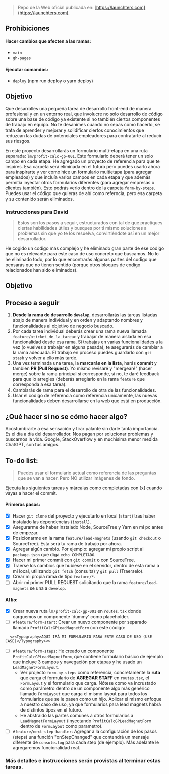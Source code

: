 > Repo de la Web oficial publicada en: [https://launchters.com](https://launchters.com).

## Prohibiciones

#### Hacer cambios que afecten a las ramas:

- `main`
- `gh-pages`

#### Ejecutar comandos:

- `deploy` (npm run deploy o yarn deploy)

## Objetivo

Que desarrolles una pequeña tarea de desarrollo front-end de manera profesional y en un entorno real, que involucre no solo desarrollo de código sobre una base de código ya existente si no también ciertos componentes de trabajo en equipo. No te desanimes cuando no sepas cómo hacerlo, se trata de aprender y mejorar y solidificar ciertos conocimientos que reduzcan las dudas de potenciales empleadores para contratarte al reducir sus riesgos.

En este proyecto desarrollarás un formulario multi-etapa en una ruta separada: `lm/profit-calc-gp-001`. Este formulario deberá tener un solo campo en cada etapa.
He agregado un proyecto de referencia para que te inspires. Esa carpeta será eliminada en el futuro pero puedes usarlo ahora para inspirarte y ver como hice un formulario multietapa (para agregar empleados) y que incluía varios campos en cada etapa y que además permitía inyectar otros formularios diferentes (para agregar empresas o clientes también).
Esto podrás verlo dentro de la carpeta `form-by-steps`.
Puedes usar el código que quieras de ahí como referncia, pero esa carpeta y su contenido serán eliminados.

### Instrucciones para David

> Estos son los pasos a seguir, estructurados con tal de que practiques ciertas habilidades útiles y busques por ti mismo soluciones a problemas sin que yo te los resuelva, convirtiéndote así en un mejor desarrollador.

He cogido un codigo más complejo y he eliminado gran parte de ese codigo que no es relevante para este caso de uso concreto que buscamos.
No lo he eliminado todo, por lo que encontrarás algunas partes del codigo que pensarás que no tienen sentido (porque otros bloques de codigo relacionados han sido eliminados).

## Objetivo

## Proceso a seguir

1. **Desde la rama de desarrollo `develop`**, desarrollarás las tareas listadas abajo de manera individual y en orden y adaptando nombres y funcionalidades al objetivo de negocio buscado.
2. Por cada tarea individual deberás crear una rama nueva llamada `feature/<ticket_de_la_tarea>` y trabajar de manera aislada en esa funcionalidad desde esa rama. Si trabajas en varias funcionalidades a la vez (o vuelves a trabajar en alguna pasada), te asegurarás de cambiar a la rama adecuada. El trabajo en proceso puedes guardarlo con `git stash` y volver a ello más tarde.
3. Una vez terminada una tarea, la **marcarás en la lista**, harás **commit** y también **PR (Pull Request)**.
   Yo mismo revisaré y "mergearé" (hacer merge) sobre la rama principal si corresponde, si no, te daré feedback para que lo arregles (deberás arreglarlo en la rama `feature` que corresponda a esa tarea).
4. Cambiarás de rama para el desarrollo de otra de las funcionalidades.
5. Usar el codigo de referencia como referencia unicamente, las nuevas funcionalidades deben desarrollarse en la web que está en producción.

## ¿Qué hacer si no se cómo hacer algo?

Acostumbrarte a esa sensación y tirar palante sin darle tanta importancia. Es el día a día del desarrollador. Nos pagan por solucionar problemas y buscarnos la vida. Google, StackOverflow y en muchísima menor medida ChatGPT, son tus amigos.

## To-do list:

> Puedes usar el formulario actual como referencia de las preguntas que se van a hacer. Pero NO utilizar imágenes de fondo.

Ejecuta las siguientes tareas y márcalas como completadas con [x] cuando vayas a hacer el commit.

#### Primeros pasos:

- [x] Hacer `git clone` del proyecto y ejecutarlo en local (`start`) tras haber instalado las dependencias (`install`).
- [x] Asegurarme de haber instalado Node, SourceTree y Yarn en mi pc antes de empezar.
- [x] Posicionarme en la rama `feature/lead-magnets` (usando `git checkout` o SourceTree). Esta será tu rama de trabajo por ahora.
- [x] Agregar algún cambio. Por ejemplo: agregar mi propio script al `package.json` que diga `echo COMPLETADO`.
- [x] Hacer mi primer commit con `git commit` o con SourceTree.
- [x] Traerse los cambios que hubiese en el servidor, dentro de esta rama a mi local, utilizando `git fetch` (consulta) y `git pull` (Traerselo).
- [x] Crear mi propia rama de tipo `feature/*`.
- [ ] Abrir mi primer PULL REQUEST solicitando que la rama `feature/lead-magnets` se una a `develop`.

#### Al lío:

- [x] Crear nueva ruta `lm/profit-calc-gp-001` en `routes.tsx` donde carguemos un componente 'dummy' como placeholder.
- [ ] `#feature/form-start`: Crear un nuevo componente por separado llamado `ProfitCalcGPLeadMagnetForm` con este código:
```
  <><Typography>AQUÍ IRÁ MI FORMULARIO PARA ESTE CASO DE USO (USE CASE)</Typography><>
```
- [ ] `#feature/form-steps`: He creado un componente `ProfitCalcGPLeadMagnetForm`, que contiene formulario básico de ejemplo que incluye 3 campos y navegación por etapas y he usado un `LeadMagnetFormLayout`.
  - Ver projecto `form-by-steps` como referencia, concretamente la **ruta** que carga el formulario de **AGREGAR STAFF** en `routes.tsx`, el `FormLayout` y el formulario que carga. Nótese como va incrustado como parámetro dentro de un componente algo más genérico llamado `FormLayout` que carga el mismo layout para todos los formularios que se le pasen como un hijo. Aplicar el mismo enfoque a nuestro caso de uso, ya que formularios para lead magnets habrá de distintos tipos en el futuro.
  - He abstraido las partes comunes a otros formularios a `LeadMagnetFormLayout` (inyectando `ProfitCalcGPLeadMagnetForm` dentro de `FormLayout` como parametro).
- [ ] `#feature/next-step-handler`: Agregar a la configuración de los pasos (steps) una función "onStepChanged" que contendrá un mensaje diferente de `console.log` para cada step (de ejemplo). Más adelante le agregaremos funcionalidad real. <!-- : Http Request a Notion como Database -->

### Más detalles e instrucciones serán provistas al terminar estas tareas.

<!--
NOTAS PARA FUTURAS INSTRUCCIONES:
- [ ] `#feature/dynamic-jump`: Haremos que bajo ciertas condiciones en ciertas etapas el formulario "salte" al uno de los múltiples finales (más instrucciones serán provistas)
- [ ] `#feature/finals-ui`: Más instrucciones serán provistas.
- [ ] `#feature/responsiveness`: Adaptar estilos CSS para que sea **responsive** y se vea bien en móviles y tablets.
- [ ] `#feature/field-colors`: Hacer que los campos sean blanco puro y el fondo del formulario #dedede u otro que quede bien.
- [ ] `#feature/validation`: Agregar/Comprobar validación de campos para que solo se pueda introducir la info esperada y no otro tipo de datos.
- [ ] `#feature/soft-testing`: Hacer comprobaciones de **edge cases** y solucionar defectos que vayan surgiendo. Revisar todos los comentarios que inician con `// TODO`.
- [ ] ¿Alguna mejora extra que quieras realizar? ¿Tal vez organizar mejor el código?
- [ ] `#feature/cookie-alert`: Investigar la mejor manera de agregar un aviso de cookies (GDPR) con React e implementarlo.
-->
